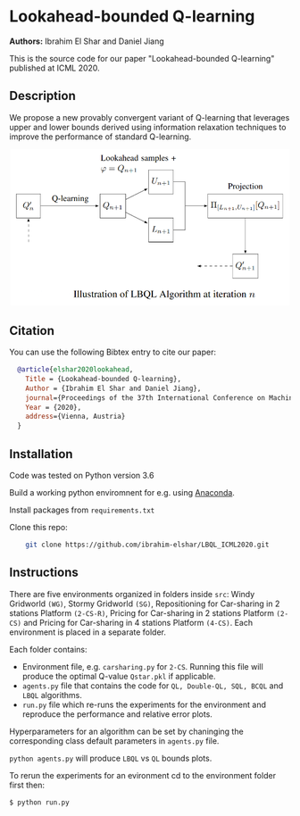 # Lookahead-bounded Q-learning
**Authors:** Ibrahim El Shar and Daniel Jiang 

This is the source code for our paper "Lookahead-bounded Q-learning" published at ICML 2020.

## Description
We propose a new provably convergent variant of Q-learning that leverages upper and lower bounds derived using information relaxation techniques to improve the performance of standard Q-learning.

<p align="center">
   <img src="./LBQL_figure.png" width=500px alt="Illustration of LBQL algorithm at iteration n" />
</p>

## Citation
You can use the following Bibtex entry to cite our paper:
~~~bib
  @article{elshar2020lookahead,
    Title = {Lookahead-bounded Q-learning},
    Author = {Ibrahim El Shar and Daniel Jiang},
    journal={Proceedings of the 37th International Conference on Machine Learning (ICML)},
    Year = {2020},
    address={Vienna, Austria}
  }
~~~  
  Installation
-------------
Code was tested on Python version 3.6

Build a working python enviromnent for e.g. using [Anaconda](https://www.anaconda.com/).

Install packages from `requirements.txt`

Clone this repo: 

~~~bash
	git clone https://github.com/ibrahim-elshar/LBQL_ICML2020.git
~~~
		
## Instructions
There are five environments organized in folders inside `src`: Windy Gridworld `(WG)`, Stormy Gridworld `(SG)`, Repositioning for Car-sharing in 2 stations Platform `(2-CS-R)`, Pricing for Car-sharing in 2 stations Platform `(2-CS)` and Pricing for Car-sharing in 4 stations Platform `(4-CS)`. Each environment is  placed in a separate folder.

Each folder contains:
- Environment file, e.g. `carsharing.py` for `2-CS`. Running this file will produce the optimal Q-value `Qstar.pkl` if applicable.
- `agents.py` file that contains the code for `QL, Double-QL, SQL, BCQL` and `LBQL` algorithms. 
- `run.py` file which re-runs the experiments for the environment and reproduce the performance and relative error plots.

Hyperparameters for an algorithm can be set by chaninging the corresponding class default parameters in `agents.py` file.

`python agents.py` will produce `LBQL` vs `QL` bounds plots.

To rerun the experiments for an evironment cd to the environment folder first then:
~~~
$ python run.py
~~~




